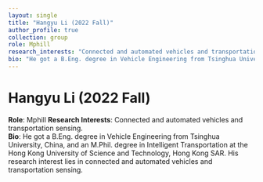 ```yaml
---
layout: single
title: "Hangyu Li (2022 Fall)"
author_profile: true
collection: group
role: Mphill
research_interests: "Connected and automated vehicles and transportation sensing"
bio: "He got a B.Eng. degree in Vehicle Engineering from Tsinghua University, China, and an M.Phil. degree in Intelligent Transportation at the Hong Kong University of Science and Technology, Hong Kong SAR. His research interest lies in connected and automated vehicles and transportation sensing."
---
```


# Hangyu Li (2022 Fall)

**Role**: Mphill 
**Research Interests**: Connected and automated vehicles and transportation sensing.  
**Bio**: He got a B.Eng. degree in Vehicle Engineering from Tsinghua University, China, and an M.Phil. degree in Intelligent Transportation at the Hong Kong University of Science and Technology, Hong Kong SAR. His research interest lies in connected and automated vehicles and transportation sensing.

